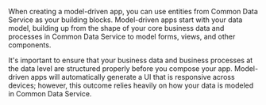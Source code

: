 When creating a model-driven app, you can use entities from Common Data Service
as your building blocks. Model-driven apps start with your
data model, building up from the shape of your core business data and
processes in Common Data Service to model forms, views, and other
components. 

It's important to ensure that your business data and business 
processes at the data level are structured properly before you 
compose your app. Model-driven apps will automatically generate a
UI that is responsive across devices; however, this outcome 
relies heavily on how your data is modeled in Common Data Service.
